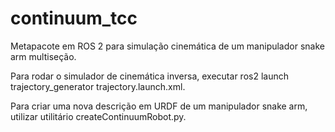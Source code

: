 # continuum_tcc
Metapacote em ROS 2 para simulação cinemática de um manipulador snake arm multiseção.

Para rodar o simulador de cinemática inversa, executar ros2 launch trajectory_generator trajectory.launch.xml.

Para criar uma nova descrição em URDF de um manipulador snake arm, utilizar utilitário createContinuumRobot.py.
